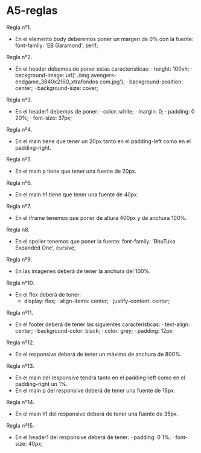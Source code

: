 # A5-reglas
Regla nº1.
- En el elemento body deberemos poner un margen de 0% con la fuente: font-family: 'EB Garamond', serif;

Regla nº2.
- En el header debemos de poner estas características:
    · height: 100vh;
    · background-image: url('../img avengers-endgame_3840x2160_xtrafondos com.jpg');
    · background-position: center;
    · background-size: cover;

Regla nº3.
- En el header1 debemos de poner:
    · color: white;
    · margin: 0;
    · padding: 0 20%;
    · font-size: 37px;

Regla nº4.
- En el main tiene que tener un 20px tanto en el padding-left como en el padding-right.

Regla nº5.
- En el main p tiene que tener una fuente de 20px.

Regla nº6.
- En el main h1 tiene que tener una fuente de 40px.

Regla nº7.
- En el iframe tenemos que poner de altura 400px y de anchura 100%.

Regla n8.
- En el spoiler tenemos que poner la fuente: font-family: 'BhuTuka Expanded One', cursive;

Regla nº9.
- En las imagenes deberá de tener la anchura del 100%.

Regla nº10.
- En el flex deberá de tener: 
    - display: flex;
    · align-items: center;
    · justify-content: center;

Regla nº11.
- En el footer deberá de tener las siguientes características:
    · text-align: center;
    · background-color: black;
    · color: grey;
    · padding: 12px;

Regla nº12.
- En el responsive deberá de tener un máximo de anchura de 800%.

Regla nº13.
- En el main del responsive tendrá tanto en el padding-left como en el padding-right un 1%.
- En el main p del responsive deberá de tener una fuente de 16px.

Regla nº14.
- En el main h1 del responsive deberá de tener una fuente de 35px.

Regla nº15.
- En el header1 del responsive deberá de tener:
    · padding: 0 1%;
    · font-size: 40px;




